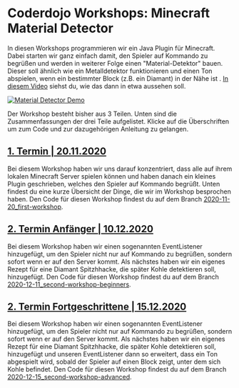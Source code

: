 # Coderdojo Workshops: Minecraft Material Detector

In diesen Workshops programmieren wir ein Java Plugin für Minecraft. Dabei starten wir ganz einfach damit, den Spieler 
auf Kommando zu begrüßen und werden in weiterer Folge einen "Material-Detektor" bauen. Dieser soll ähnlich wie ein 
Metalldetektor funktionieren und einen Ton abspielen, wenn ein bestimmter Block (z.B. ein Diamant) in der Nähe ist
. [In diesem Video](https://youtu.be/EDVATLCACEM) siehst du, wie das dann in etwa aussehen soll.

[![Material Detector Demo](https://img.youtube.com/vi/EDVATLCACEM/0.jpg)](https://www.youtube.com/watch?v=EDVATLCACEM)

Der Workshop besteht bisher aus 3 Teilen. Unten sind die Zusammenfassungen der drei Teile aufgelistet. Klicke auf die Überschriften um zum Code und zur dazugehörigen Anleitung zu gelangen.

## [1. Termin | 20.11.2020](https://github.com/KatharinaSick/coderdojo-minecraft-material-detector/tree/2020-11-20_first-workshop)
Bei diesem Workshop haben wir uns darauf konzentriert, dass alle auf ihrem lokalen Minecraft Server spielen können und haben danach ein kleines Plugin geschrieben, welches den Spieler auf Kommando begrüßt. Unten findest du eine kurze Übersicht der Dinge, die wir im Workshop besprochen haben. Den Code für diesen Workshop findest du auf dem Branch [2020-11-20_first-workshop](https://github.com/KatharinaSick/coderdojo-minecraft-material-detector/tree/2020-11-20_first-workshop).

## [2. Termin Anfänger | 10.12.2020](https://github.com/KatharinaSick/coderdojo-minecraft-material-detector/tree/2020-12-11_second-workshop-beginners)
Bei diesem Workshop haben wir einen sogenannten EventListener hinzugefügt, um den Spieler nicht nur auf Kommando zu begrüßen, sondern sofort wenn er auf den Server kommt. Als nächstes haben wir ein eigenes Rezept für eine Diamant Spitzhhacke, die später Kohle detektieren soll, hinzugefügt. Den Code für diesen Workshop findest du auf dem Branch [2020-12-11_second-workshop-beginners](https://github.com/KatharinaSick/coderdojo-minecraft-material-detector/tree/2020-12-11_second-workshop-beginners).

## [2. Termin Fortgeschrittene | 15.12.2020](https://github.com/KatharinaSick/coderdojo-minecraft-material-detector/tree/2020-12-15_second-workshop-advanced)
Bei diesem Workshop haben wir einen sogenannten EventListener hinzugefügt, um den Spieler nicht nur auf Kommando zu begrüßen, sondern sofort wenn er auf den Server kommt. Als nächstes haben wir ein eigenes Rezept für eine Diamant Spitzhhacke, die später Kohle detektieren soll, hinzugefügt und unseren EventListener dann so erweitert, dass ein Ton abgespielt wird, sobald der Spieler auf einen Block zeigt, unter dem sich Kohle befindet. Den Code für diesen Workshop findest du auf dem Branch [2020-12-15_second-workshop-advanced](https://github.com/KatharinaSick/coderdojo-minecraft-material-detector/tree/2020-12-15_second-workshop-advanced).
